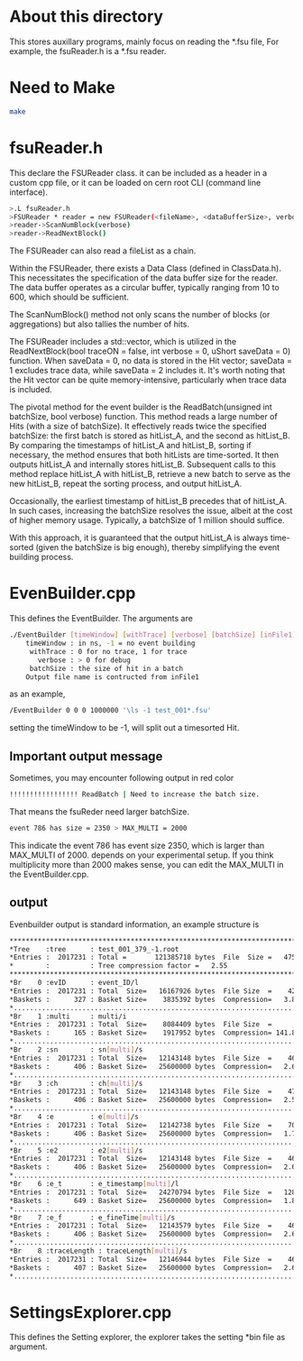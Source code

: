 # About this directory

This stores auxillary programs, mainly focus on reading the *.fsu file, For example, the fsuReader.h is a *.fsu reader. 

# Need to Make

```sh
make
```

# fsuReader.h

This declare the FSUReader class. it can be included as a header in a custom cpp file, or it can be loaded on cern root CLI (command line interface). 

```sh
>.L fsuReader.h
>FSUReader * reader = new FSUReader(<fileName>, <dataBufferSize>, verbose)
>reader->ScanNumBlock(verbose)
>reader->ReadNextBlock()
```
The FSUReader can also read a fileList as a chain.

Within the FSUReader, there exists a Data Class (defined in ClassData.h). This necessitates the specification of the data buffer size for the reader. The data buffer operates as a circular buffer, typically ranging from 10 to 600, which should be sufficient.

The ScanNumBlock() method not only scans the number of blocks (or aggregations) but also tallies the number of hits.

The FSUReader includes a std::vector<Hit>, which is utilized in the ReadNextBlock(bool traceON = false, int verbose = 0, uShort saveData = 0) function. When saveData = 0, no data is stored in the Hit vector; saveData = 1 excludes trace data, while saveData = 2 includes it. It's worth noting that the Hit vector can be quite memory-intensive, particularly when trace data is included.

The pivotal method for the event builder is the ReadBatch(unsigned int batchSize, bool verbose) function. This method reads a large number of Hits (with a size of batchSize). It effectively reads twice the specified batchSize: the first batch is stored as hitList_A, and the second as hitList_B. By comparing the timestamps of hitList_A and hitList_B, sorting if necessary, the method ensures that both hitLists are time-sorted. It then outputs hitList_A and internally stores hitList_B. Subsequent calls to this method replace hitList_A with hitList_B, retrieve a new batch to serve as the new hitList_B, repeat the sorting process, and output hitList_A.

Occasionally, the earliest timestamp of hitList_B precedes that of hitList_A. In such cases, increasing the batchSize resolves the issue, albeit at the cost of higher memory usage. Typically, a batchSize of 1 million should suffice.

With this approach, it is guaranteed that the output hitList_A is always time-sorted (given the batchSize is big enough), thereby simplifying the event building process.

# EvenBuilder.cpp

This defines the EventBuilder. The arguments are

```sh
./EventBuilder [timeWindow] [withTrace] [verbose] [batchSize] [inFile1]  [inFile2] .... 
    timeWindow : in ns, -1 = no event building 
     withTrace : 0 for no trace, 1 for trace 
       verbose : > 0 for debug  
     batchSize : the size of hit in a batch 
    Output file name is contructed from inFile1 
```

as an example, 

```sh
/EventBuilder 0 0 0 1000000 '\ls -1 test_001*.fsu'
```

setting the timeWindow to be -1, will split out a timesorted Hit.

## Important output message

Sometimes, you may encounter following output in red color
```sh
!!!!!!!!!!!!!!!!! ReadBatch | Need to increase the batch size.
```
That means the fsuReder need larger batchSize.

```sh
event 786 has size = 2350 > MAX_MULTI = 2000
```

This indicate the event 786 has event size 2350, which is larger than MAX_MULTI of 2000. depends on your experimental setup. If you think multiplicity more than 2000 makes sense, you can edit the MAX_MULTI in the EventBuilder.cpp.

## output 

Evenbuilder output is standard information, an example structure is

```sh
******************************************************************************
*Tree    :tree      : test_001_379_-1.root                                   *
*Entries :  2017231 : Total =       121385718 bytes  File  Size =   47528456 *
*        :          : Tree compression factor =   2.55                       *
******************************************************************************
*Br    0 :evID      : event_ID/l                                             *
*Entries :  2017231 : Total  Size=   16167926 bytes  File Size  =    4222686 *
*Baskets :      327 : Basket Size=    3835392 bytes  Compression=   3.83     *
*............................................................................*
*Br    1 :multi     : multi/i                                                *
*Entries :  2017231 : Total  Size=    8084409 bytes  File Size  =      56959 *
*Baskets :      165 : Basket Size=    1917952 bytes  Compression= 141.87     *
*............................................................................*
*Br    2 :sn        : sn[multi]/s                                            *
*Entries :  2017231 : Total  Size=   12143148 bytes  File Size  =    4648638 *
*Baskets :      406 : Basket Size=   25600000 bytes  Compression=   2.61     *
*............................................................................*
*Br    3 :ch        : ch[multi]/s                                            *
*Entries :  2017231 : Total  Size=   12143148 bytes  File Size  =    4719909 *
*Baskets :      406 : Basket Size=   25600000 bytes  Compression=   2.57     *
*............................................................................*
*Br    4 :e         : e[multi]/s                                             *
*Entries :  2017231 : Total  Size=   12142738 bytes  File Size  =    7040714 *
*Baskets :      406 : Basket Size=   25600000 bytes  Compression=   1.72     *
*............................................................................*
*Br    5 :e2        : e2[multi]/s                                            *
*Entries :  2017231 : Total  Size=   12143148 bytes  File Size  =    4649857 *
*Baskets :      406 : Basket Size=   25600000 bytes  Compression=   2.61     *
*............................................................................*
*Br    6 :e_t       : e_timestamp[multi]/l                                   *
*Entries :  2017231 : Total  Size=   24270794 bytes  File Size  =   12883867 *
*Baskets :      649 : Basket Size=   25600000 bytes  Compression=   1.88     *
*............................................................................*
*Br    7 :e_f       : e_fineTime[multi]/s                                    *
*Entries :  2017231 : Total  Size=   12143579 bytes  File Size  =    4636856 *
*Baskets :      406 : Basket Size=   25600000 bytes  Compression=   2.62     *
*............................................................................*
*Br    8 :traceLength : traceLength[multi]/s                                 *
*Entries :  2017231 : Total  Size=   12146944 bytes  File Size  =    4640404 *
*Baskets :      407 : Basket Size=   25600000 bytes  Compression=   2.62     *
*............................................................................*
```


# SettingsExplorer.cpp

This defines the Setting explorer, the explorer takes the setting *bin file as argument.